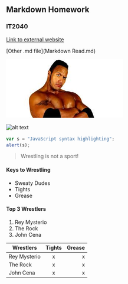 ## Markdown Homework
### IT2040

[Link to external website](https://github.com/16schmittm/1040)

[Other .md file](Markdown Read.md)


![alt text](The_Rock.jpg "fdfh")

![alt text](https://www.wrestlezone.com/assets/uploads/2018/06/WWE2K19_Roster_Rey_Mysterio-copy.jpg)

```javascript
var s = "JavaScript syntax highlighting";
alert(s);
```

> Wrestling is not a sport!

#### Keys to Wrestling
* Sweaty Dudes
* Tights
* Grease

#### Top 3 Wrestlers

1. Rey Mysterio
2. The Rock
3. John Cena

| Wrestlers     | Tights        | Grease|
| ------------- |:-------------:| -----:|
| Rey Mysterio  | x             |   x   |
| The Rock      | x             |   x   |
| John Cena     | x             |   x   |
